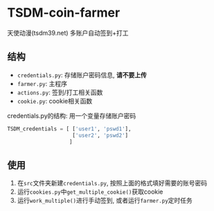 # TSDM-coin-farmer

天使动漫(tsdm39.net) 多账户自动签到+打工


## 结构
- `credentials.py`: 存储账户密码信息, **请不要上传**
- `farmer.py`: 主程序
- `actions.py`: 签到/打工相关函数
- `cookie.py`: cookie相关函数

credentials.py的结构: 用一个变量存储账户密码
```python
TSDM_credentials = [ ['user1', 'pswd1'],
                     ['user2', 'pswd2']
                    ]
```


## 使用

1. 在`src`文件夹新建`credentials.py`, 按照上面的格式填好需要的账号密码
2. 运行`cookies.py`中`get_multiple_cookie()`获取cookie
3. 运行`work_multiple()`进行手动签到, 或者运行`farmer.py`定时任务

